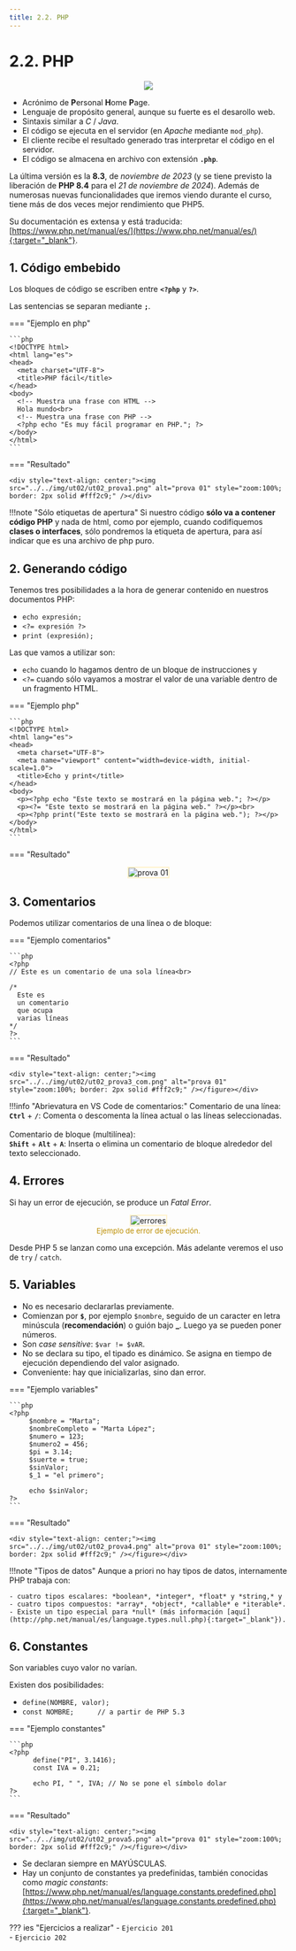 ```yaml
---
title: 2.2. PHP
---
```

# 2.2. PHP
<div style="text-align: center;"><img src="../../img/ut02/php_logo.png" style=" max-width: 30%;" /></div>

- Acrónimo de **P**ersonal **H**ome **P**age.
- Lenguaje de propósito general, aunque su fuerte es el desarollo web.
- Sintaxis similar a *C* / *Java*.
- El código se ejecuta en el servidor (en *Apache* mediante `mod_php`).
- El cliente recibe el resultado generado tras interpretar el código en el servidor.
- El código se almacena en archivo con extensión **`.php`**.

La última versión es la **8.3**, de *noviembre de 2023* (y se tiene previsto la liberación de **PHP 8.4** para el *21 de noviembre de 2024*). Además de numerosas nuevas funcionalidades que iremos viendo durante el curso, tiene más de dos veces mejor rendimiento que PHP5.

Su documentación es extensa y está traducida: [https://www.php.net/manual/es/](https://www.php.net/manual/es/){:target="_blank"}.

## 1. Código embebido

Los bloques de código se escriben entre **`<?php`** y **`?>`**.

Las sentencias se separan mediante **` ; `**.

=== "Ejemplo en php"	

    ```php
    <!DOCTYPE html>
    <html lang="es">
    <head>
      <meta charset="UTF-8">
      <title>PHP fácil</title>
    </head>
    <body>
      <!-- Muestra una frase con HTML -->
      Hola mundo<br>
      <!-- Muestra una frase con PHP -->
      <?php echo "Es muy fácil programar en PHP."; ?>
    </body>
    </html>
    ```

=== "Resultado"
	
	<div style="text-align: center;"><img src="../../img/ut02/ut02_prova1.png" alt="prova 01" style="zoom:100%; border: 2px solid #fff2c9;" /></div>


!!!note "Sólo etiquetas de apertura"
 	Si nuestro código **sólo va a contener código PHP** y nada de html, como por ejemplo, cuando codifiquemos **clases o interfaces**, sólo pondremos la etiqueta de apertura, para así indicar que es una archivo de php puro.



## 2. Generando código

Tenemos tres posibilidades a la hora de generar contenido en nuestros documentos PHP:

- `echo expresión;`
- `<?= expresión ?>`
- `print (expresión);`

Las que vamos a utilizar son:

- `echo` cuando lo hagamos dentro de un bloque de instrucciones y 
- `<?=` cuando sólo vayamos a mostrar el valor de una variable dentro de un fragmento HTML.

=== "Ejemplo php"
	

    ```php
    <!DOCTYPE html>
    <html lang="es">
    <head>
      <meta charset="UTF-8">
      <meta name="viewport" content="width=device-width, initial-scale=1.0">
      <title>Echo y print</title>
    </head>
    <body>
      <p><?php echo "Este texto se mostrará en la página web."; ?></p>
      <p><?= "Este texto se mostrará en la página web." ?></p><br>
      <p><?php print("Este texto se mostrará en la página web."); ?></p>
    </body>
    </html>
    ```

=== "Resultado"
	<div style="text-align: center;"><img src="../../img/ut02/ut02_prova2.png" alt="prova 01" style="zoom:100%; border: 2px solid #fff2c9;" /></div>

## 3. Comentarios

Podemos utilizar comentarios de una línea o de bloque:

=== "Ejemplo comentarios"
	

	```php
	<?php
	// Este es un comentario de una sola línea<br>
	
	/*
	  Este es
	  un comentario
	  que ocupa
	  varias líneas
	*/ 
	?>
	```

=== "Resultado"
	
	<div style="text-align: center;"><img src="../../img/ut02/ut02_prova3_com.png" alt="prova 01" style="zoom:100%; border: 2px solid #fff2c9;" /></figure></div>


!!!info "Abrievatura en VS Code de comentarios:"
 	Comentario de una línea:<br/>
	**`Ctrl`** + **`/`**: Comenta o descomenta la línea actual o las líneas seleccionadas.<br/><br/>
	Comentario de bloque (multilínea):<br/>
	**`Shift`** + **`Alt`** + **`A`**: Inserta o elimina un comentario de bloque alrededor del texto seleccionado.

## 4. Errores

Si hay un error de ejecución, se produce un *Fatal Error*.

<div style="text-align: center;"><img src="../../img/ut02/errores.png" alt="errores" style="zoom:100%; border: 2px solid #fff2c9;" /><figcaption style="font-size: 13px; color: #bd8f04;">Ejemplo de error de ejecución.</figcaption></figure></div>

Desde PHP 5 se lanzan como una excepción. Más adelante veremos el uso de `try` / `catch`.

## 5. Variables

- No es necesario declararlas previamente.
- Comienzan por **`$`**, por ejemplo `$nombre`, seguido de un caracter en letra minúscula (**recomendación**) o guión bajo **_**. Luego ya se pueden poner números.
- Son *case sensitive*: `$var != $vAR`.
- No se declara su tipo, el tipado es dinámico. Se asigna en tiempo de ejecución dependiendo del valor asignado.
- Conveniente: hay que inicializarlas, sino dan error.

=== "Ejemplo variables"
	

    ```php
    <?php
         $nombre = "Marta";
         $nombreCompleto = "Marta López";
         $numero = 123;
         $numero2 = 456;
         $pi = 3.14;
         $suerte = true;
         $sinValor;
         $_1 = "el primero";
    
         echo $sinValor;
    ?>
    ```

=== "Resultado"
	
	<div style="text-align: center;"><img src="../../img/ut02/ut02_prova4.png" alt="prova 01" style="zoom:100%; border: 2px solid #fff2c9;" /></figure></div>


!!!note "Tipos de datos"
 	Aunque a priori no hay tipos de datos, internamente PHP trabaja con:
 	
 	- cuatro tipos escalares: *boolean*, *integer*, *float* y *string,* y
 	- cuatro tipos compuestos: *array*, *object*, *callable* e *iterable*.
 	- Existe un tipo especial para *null* (más información [aquí](http://php.net/manual/es/language.types.null.php){:target="_blank"}).



## 6. Constantes

Son variables cuyo valor no varían.

Existen dos posibilidades:

- `define(NOMBRE, valor);`
- `const NOMBRE;      // a partir de PHP 5.3`

=== "Ejemplo constantes"
	
    ```php
    <?php
          define("PI", 3.1416);
          const IVA = 0.21;
    
          echo PI, " ", IVA; // No se pone el símbolo dolar
    ?>
    ```

=== "Resultado"
	
	<div style="text-align: center;"><img src="../../img/ut02/ut02_prova5.png" alt="prova 01" style="zoom:100%; border: 2px solid #fff2c9;" /></figure></div>

- Se declaran siempre en MAYÚSCULAS.
- Hay un conjunto de constantes ya predefinidas, también conocidas como *magic constants*: [https://www.php.net/manual/es/language.constants.predefined.php](https://www.php.net/manual/es/language.constants.predefined.php){:target="_blank"}.



??? ies "Ejercicios a realizar"
	- `Ejercicio 201`<br />
	- `Ejercicio 202`
